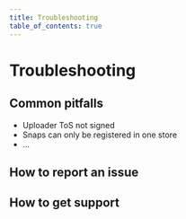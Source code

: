 ```yaml
---
title: Troubleshooting
table_of_contents: true
---
```


# Troubleshooting

## Common pitfalls

* Uploader ToS not signed
* Snaps can only be registered in one store
* ...

## How to report an issue

## How to get support

